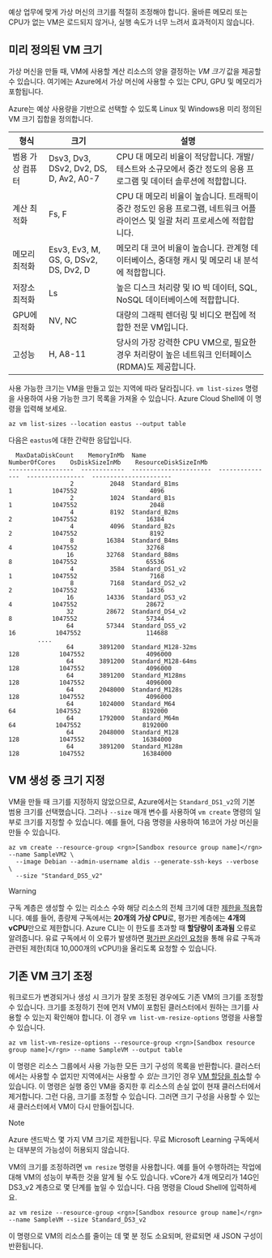 예상 업무에 맞게 가상 머신의 크기를 적절히 조정해야 합니다. 올바른 메모리 또는 CPU가 없는 VM은 로드되지 않거나, 실행 속도가 너무 느려서 효과적이지 않습니다. 

## <a name="pre-defined-vm-sizes"></a>미리 정의된 VM 크기

가상 머신을 만들 때, VM에 사용할 계산 리소스의 양을 결정하는 _VM 크기_ 값을 제공할 수 있습니다. 여기에는 Azure에서 가상 머신에 사용할 수 있는 CPU, GPU 및 메모리가 포함됩니다.

Azure는 예상 사용량을 기반으로 선택할 수 있도록 Linux 및 Windows용 미리 정의된 VM 크기 집합을 정의합니다. 

| 형식 | 크기 | 설명 |
|------|-------|-------------|
| 범용 가상 컴퓨터   | Dsv3, Dv3, DSv2, Dv2, DS, D, Av2, A0-7 | CPU 대 메모리 비율이 적당합니다. 개발/테스트와 소규모에서 중간 정도의 응용 프로그램 및 데이터 솔루션에 적합합니다. |
| 계산 최적화 | Fs, F | CPU 대 메모리 비율이 높습니다. 트래픽이 중간 정도인 응용 프로그램, 네트워크 어플라이언스 및 일괄 처리 프로세스에 적합합니다. |
| 메모리 최적화  | Esv3, Ev3, M, GS, G, DSv2, DS, Dv2, D   | 메모리 대 코어 비율이 높습니다. 관계형 데이터베이스, 중대형 캐시 및 메모리 내 분석에 적합합니다. |
| 저장소 최적화 | Ls | 높은 디스크 처리량 및 IO 빅 데이터, SQL, NoSQL 데이터베이스에 적합합니다. |
| GPU에 최적화 | NV, NC | 대량의 그래픽 렌더링 및 비디오 편집에 적합한 전문 VM입니다. |
| 고성능 | H, A8-11 | 당사의 가장 강력한 CPU VM으로, 필요한 경우 처리량이 높은 네트워크 인터페이스(RDMA)도 제공합니다. | 

사용 가능한 크기는 VM을 만들고 있는 지역에 따라 달라집니다. `vm list-sizes` 명령을 사용하여 사용 가능한 크기 목록을 가져올 수 있습니다. Azure Cloud Shell에 이 명령을 입력해 보세요.

```azurecli
az vm list-sizes --location eastus --output table
```

다음은 `eastus`에 대한 간략한 응답입니다.

```
  MaxDataDiskCount    MemoryInMb  Name                      NumberOfCores    OsDiskSizeInMb    ResourceDiskSizeInMb
------------------  ------------  ----------------------  ---------------  ----------------  ----------------------
                 2          2048  Standard_B1ms                         1           1047552                    4096
                 2          1024  Standard_B1s                          1           1047552                    2048
                 4          8192  Standard_B2ms                         2           1047552                   16384
                 4          4096  Standard_B2s                          2           1047552                    8192
                 8         16384  Standard_B4ms                         4           1047552                   32768
                16         32768  Standard_B8ms                         8           1047552                   65536
                 4          3584  Standard_DS1_v2                       1           1047552                    7168
                 8          7168  Standard_DS2_v2                       2           1047552                   14336
                16         14336  Standard_DS3_v2                       4           1047552                   28672
                32         28672  Standard_DS4_v2                       8           1047552                   57344
                64         57344  Standard_DS5_v2                      16           1047552                  114688
        ....
                64       3891200  Standard_M128-32ms                  128           1047552                 4096000
                64       3891200  Standard_M128-64ms                  128           1047552                 4096000
                64       3891200  Standard_M128ms                     128           1047552                 4096000
                64       2048000  Standard_M128s                      128           1047552                 4096000
                64       1024000  Standard_M64                         64           1047552                 8192000
                64       1792000  Standard_M64m                        64           1047552                 8192000
                64       2048000  Standard_M128                       128           1047552                16384000
                64       3891200  Standard_M128m                      128           1047552                16384000
```

## <a name="specifying-a-size-during-vm-creation"></a>VM 생성 중 크기 지정

VM을 만들 때 크기를 지정하지 않았으므로, Azure에서는 `Standard_DS1_v2`의 기본 범용 크기를 선택했습니다. 그러나 `--size` 매개 변수를 사용하여 `vm create` 명령의 일부로 크기를 지정할 수 있습니다. 예를 들어, 다음 명령을 사용하여 16코어 가상 머신을 만들 수 있습니다.

```azurecli
az vm create --resource-group <rgn>[Sandbox resource group name]</rgn> --name SampleVM2 \
  --image Debian --admin-username aldis --generate-ssh-keys --verbose \
  --size "Standard_DS5_v2"
```

> [!WARNING]
> 구독 계층은 생성할 수 있는 리소스 수와 해당 리소스의 전체 크기에 대한 [제한을 적용](https://docs.microsoft.com/azure/azure-subscription-service-limits)합니다. 예를 들어, 종량제 구독에서는 **20개의 가상 CPU**로, 평가판 계층에는 **4개의 vCPU**만으로 제한합니다. Azure CLI는 이 한도를 초과할 때 **할당량이 초과됨** 오류로 알려줍니다. 유료 구독에서 이 오류가 발생하면 [평가판 온라인 요청](https://docs.microsoft.com/azure/azure-resource-manager/resource-manager-quota-errors)을 통해 유료 구독과 관련된 제한(최대 10,000개의 vCPU!)을 올리도록 요청할 수 있습니다.

## <a name="resizing-an-existing-vm"></a>기존 VM 크기 조정
워크로드가 변경되거나 생성 시 크기가 잘못 조정된 경우에도 기존 VM의 크기를 조정할 수 있습니다. 크기를 조정하기 전에 먼저 VM이 포함된 클러스터에서 원하는 크기를 사용할 수 있는지 확인해야 합니다. 이 경우 `vm list-vm-resize-options` 명령을 사용할 수 있습니다.

```azurecli
az vm list-vm-resize-options --resource-group <rgn>[Sandbox resource group name]</rgn> --name SampleVM --output table
```

이 명령은 리소스 그룹에서 사용 가능한 모든 크기 구성의 목록을 반환합니다. 클러스터에서는 사용할 수 없지만 지역에서는 사용할 수 _있는_ 크기인 경우 [VM 할당을 취소](https://docs.microsoft.com/cli/azure/vm?view=azure-cli-latest#az-vm-deallocate)할 수 있습니다. 이 명령은 실행 중인 VM을 중지한 후 리소스의 손실 없이 현재 클러스터에서 제거합니다. 그런 다음, 크기를 조정할 수 있습니다. 그러면 크기 구성을 사용할 수 있는 새 클러스터에서 VM이 다시 만들어집니다.

> [!NOTE]
> Azure 샌드박스 몇 가지 VM 크기로 제한됩니다. 무료 Microsoft Learning 구독에서는 대부분의 가능성이 허용되지 않습니다.

VM의 크기를 조정하려면 `vm resize` 명령을 사용합니다. 예를 들어 수행하려는 작업에 대해 VM의 성능이 부족한 것을 알게 될 수도 있습니다. vCore가 4개 메모리가 14G인 DS3_v2 계층으로 몇 단계를 높일 수 있습니다. 다음 명령을 Cloud Shell에 입력하세요.

```azurecli
az vm resize --resource-group <rgn>[Sandbox resource group name]</rgn> --name SampleVM --size Standard_DS3_v2
```

이 명령으로 VM의 리소스를 줄이는 데 몇 분 정도 소요되며, 완료되면 새 JSON 구성이 반환됩니다.